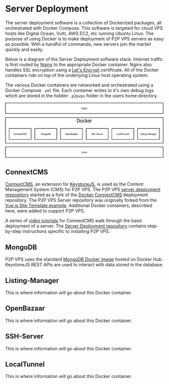 # Server Deployment
The server deployment software is a collection of Dockerized packages, all orchestrated
with Docker Compose. This software is targeted for cloud VPS hosts like Digital Ocean, Vultr,
AWS EC2, etc running Ubuntu Linux. The purpose of using Docker is to make deployment
of P2P VPS servers as easy as possible. With a handful of commands, new servers
join the market quickly and easily.

Below is a diagram of the Server Deployment software stack. Internet traffic is
first routed by [Nginx](https://nginx.org/en/docs/) to the appropriate Docker container.
Nginx also handles SSL encryption using a [Let's Encrypt](https://letsencrypt.org/)
certificate. All of the Docker containers ride on top of the underlying Linux
host operating system.

The various Docker containers are networked and orchestrated using a Docker Compose
`.yml` file. Each container writes to it's own debug logs which are stored in the
hidden `.p2pvps` folder in the users home directory.

![Server Deployment Stack](images/server-stack-600px.jpg)

## ConnextCMS
[ConnextCMS](http://connextcms.com), an extension
for [KeystoneJS](http://keystonejs.com), is used as the Content Management System
(CMS) for P2P VPS.
The P2P VPS [server deployment respository](https://github.com/P2PVPS/server-deployment)
started as a fork of the [Docker ConnextCMS](https://github.com/skagitpublishing/docker-connextcms)
deployment repository. The P2P VPS Server repository was originally forked from the
[Vue.js Site Template example](https://github.com/skagitpublishing/vue-connextcms-site-template).
Additional Docker containers, described here, were added to support P2P VPS.

A series of
[video tutorials](http://connextcms.com/page/videos) for ConnextCMS walk through
the basic deployment of a server. The
[Server Deployment repository](https://github.com/P2PVPS/server-deployment)
contains step-by-step instructions specific to installing P2P VPS.

## MongoDB
P2P VPS uses the standard [MongoDB Docker image](https://hub.docker.com/_/mongo/)
hosted on Docker Hub. KeystoneJS REST APIs are used to interact with data stored
in the database.

## Listing-Manager
This is where information will go about this Docker container.

## OpenBazaar
This is where information will go about this Docker container.

## SSH-Server
This is where information will go about this Docker container.

## LocalTunnel
This is where information will go about this Docker container.
